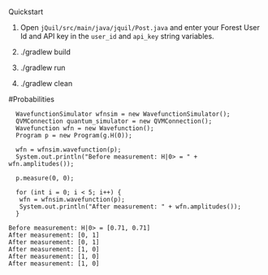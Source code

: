 Quickstart

1. Open `jQuil/src/main/java/jquil/Post.java` and enter your Forest User Id and API key in the `user_id` and `api_key` string variables.

2. ./gradlew build

3. ./gradlew run

4. ./gradlew clean


#Probabilities
```
  WavefunctionSimulator wfnsim = new WavefunctionSimulator();
  QVMConnection quantum_simulator = new QVMConnection();
  Wavefunction wfn = new Wavefunction();
  Program p = new Program(g.H(0));

  wfn = wfnsim.wavefunction(p);
  System.out.println("Before measurement: H|0> = " + wfn.amplitudes());

  p.measure(0, 0);

  for (int i = 0; i < 5; i++) {
   wfn = wfnsim.wavefunction(p);
   System.out.println("After measurement: " + wfn.amplitudes());
  }

```

```
Before measurement: H|0> = [0.71, 0.71]
After measurement: [0, 1]
After measurement: [0, 1]
After measurement: [1, 0]
After measurement: [1, 0]
After measurement: [1, 0]
```
